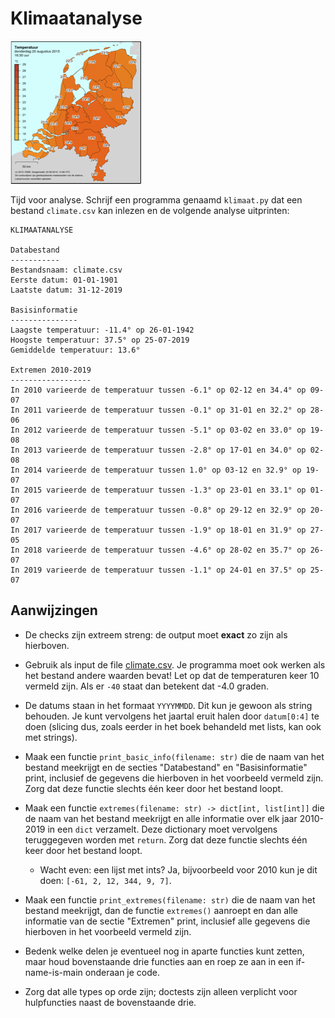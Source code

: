# Klimaatanalyse

![](../eca2csv/temperature.png)

Tijd voor analyse. Schrijf een programma genaamd `klimaat.py` dat een bestand `climate.csv` kan inlezen en de volgende analyse uitprinten:

    KLIMAATANALYSE

    Databestand
    -----------
    Bestandsnaam: climate.csv
    Eerste datum: 01-01-1901
    Laatste datum: 31-12-2019

    Basisinformatie
    ---------------
    Laagste temperatuur: -11.4° op 26-01-1942
    Hoogste temperatuur: 37.5° op 25-07-2019
    Gemiddelde temperatuur: 13.6°

    Extremen 2010-2019
    ------------------
    In 2010 varieerde de temperatuur tussen -6.1° op 02-12 en 34.4° op 09-07
    In 2011 varieerde de temperatuur tussen -0.1° op 31-01 en 32.2° op 28-06
    In 2012 varieerde de temperatuur tussen -5.1° op 03-02 en 33.0° op 19-08
    In 2013 varieerde de temperatuur tussen -2.8° op 17-01 en 34.0° op 02-08
    In 2014 varieerde de temperatuur tussen 1.0° op 03-12 en 32.9° op 19-07
    In 2015 varieerde de temperatuur tussen -1.3° op 23-01 en 33.1° op 01-07
    In 2016 varieerde de temperatuur tussen -0.8° op 29-12 en 32.9° op 20-07
    In 2017 varieerde de temperatuur tussen -1.9° op 18-01 en 31.9° op 27-05
    In 2018 varieerde de temperatuur tussen -4.6° op 28-02 en 35.7° op 26-07
    In 2019 varieerde de temperatuur tussen -1.1° op 24-01 en 37.5° op 25-07

## Aanwijzingen

- De checks zijn extreem streng: de output moet **exact** zo zijn als hierboven.

- Gebruik als input de file [climate.csv](climate.csv). Je programma moet ook werken als het bestand andere waarden bevat! Let op dat de temperaturen keer 10 vermeld zijn. Als er `-40` staat dan betekent dat -4.0 graden.

- De datums staan in het formaat `YYYYMMDD`. Dit kun je gewoon als string behouden. Je kunt vervolgens het jaartal eruit halen door `datum[0:4]` te doen (slicing dus, zoals eerder in het boek behandeld met lists, kan ook met strings).

- Maak een functie `print_basic_info(filename: str)` die de naam van het bestand meekrijgt en de secties "Databestand" en "Basisinformatie" print, inclusief de gegevens die hierboven in het voorbeeld vermeld zijn. Zorg dat deze functie slechts één keer door het bestand loopt.

- Maak een functie `extremes(filename: str) -> dict[int, list[int]]` die de naam van het bestand meekrijgt en alle informatie over elk jaar 2010-2019 in een `dict` verzamelt. Deze dictionary moet vervolgens teruggegeven worden met `return`. Zorg dat deze functie slechts één keer door het bestand loopt.

    - Wacht even: een lijst met ints? Ja, bijvoorbeeld voor 2010 kun je dit doen: `[-61, 2, 12, 344, 9, 7]`.

- Maak een functie `print_extremes(filename: str)` die de naam van het bestand meekrijgt, dan de functie `extremes()` aanroept en dan alle informatie van de sectie "Extremen" print, inclusief alle gegevens die hierboven in het voorbeeld vermeld zijn.

- Bedenk welke delen je eventueel nog in aparte functies kunt zetten, maar houd bovenstaande drie functies aan en roep ze aan in een if-name-is-main onderaan je code.

- Zorg dat alle types op orde zijn; doctests zijn alleen verplicht voor hulpfuncties naast de bovenstaande drie.
